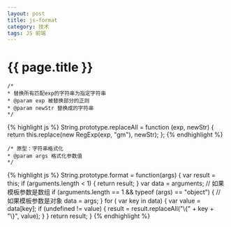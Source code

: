```yaml
---
layout: post
title: js-format
category: 技术
tags: JS 前端
---
```


{{ page.title }}
===

>
    /*
    * 替换所有匹配exp的字符串为指定字符串 
    * @param exp 被替换部分的正则 
    * @param newStr 替换成的字符串 
    */

{% highlight js %}
String.prototype.replaceAll = function (exp, newStr) {
    return this.replace(new RegExp(exp, "gm"), newStr);
};
{% endhighlight %}

>
    /* 原型：字符串格式化
    * @param args 格式化参数值
    */

{% highlight js %}
String.prototype.format = function(args) {
    var result = this;
    if (arguments.length < 1) {
        return result;
    }
    var data = arguments; // 如果模板参数是数组
    if (arguments.length == 1 && typeof (args) == "object") {
        // 如果模板参数是对象
        data = args;
    }
    for ( var key in data) {
        var value = data[key];
        if (undefined != value) {
            result = result.replaceAll("\\{" + key + "\\}", value);
        }
    }
    return result;
}
{% endhighlight %}